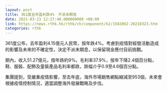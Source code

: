 ```yaml
---
layout: post
title: 361度去年盈利跌4%　不派末期息
date: 2021-03-23 12:27:40.000000000 +08:00
link: https://news.rthk.hk/rthk/ch/component/k2/1582062-20210323.htm
categories: rthk
---
```


361度公布，去年盈利4.15億元人民幣，按年跌4%。考慮到疫情對經營活動造成的影響及未來的不確定性，決定不派末期息，以保留現金應付目前挑戰。

期內，收入51.27億元，按年跌約9%。毛利率37.9%，按年下降2.4個百分點，鞋、服裝、配飾及童裝產品毛利率都跌，跌幅介乎0.9至4.6個百分點。

集團提到，受嚴重疫情影響，至去年底，海外市場銷售網點縮減至953個，未來會根據疫情控制情況，適當調整海外發展戰略及步伐。
